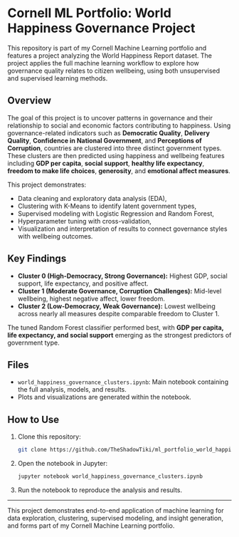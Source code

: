 # Cornell ML Portfolio: World Happiness Governance Project

This repository is part of my Cornell Machine Learning portfolio and features a project analyzing the World Happiness Report dataset. The project applies the full machine learning workflow to explore how governance quality relates to citizen wellbeing, using both unsupervised and supervised learning methods.

## Overview

The goal of this project is to uncover patterns in governance and their relationship to social and economic factors contributing to happiness. Using governance-related indicators such as **Democratic Quality**, **Delivery Quality**, **Confidence in National Government**, and **Perceptions of Corruption**, countries are clustered into three distinct government types. These clusters are then predicted using happiness and wellbeing features including **GDP per capita**, **social support**, **healthy life expectancy**, **freedom to make life choices**, **generosity**, and **emotional affect measures**.

This project demonstrates:
- Data cleaning and exploratory data analysis (EDA),
- Clustering with K-Means to identify latent government types,
- Supervised modeling with Logistic Regression and Random Forest,
- Hyperparameter tuning with cross-validation,
- Visualization and interpretation of results to connect governance styles with wellbeing outcomes.

## Key Findings

- **Cluster 0 (High-Democracy, Strong Governance):** Highest GDP, social support, life expectancy, and positive affect.  
- **Cluster 1 (Moderate Governance, Corruption Challenges):** Mid-level wellbeing, highest negative affect, lower freedom.  
- **Cluster 2 (Low-Democracy, Weak Governance):** Lowest wellbeing across nearly all measures despite comparable freedom to Cluster 1.

The tuned Random Forest classifier performed best, with **GDP per capita, life expectancy, and social support** emerging as the strongest predictors of government type.

## Files

- `world_happiness_governance_clusters.ipynb`: Main notebook containing the full analysis, models, and results.
- Plots and visualizations are generated within the notebook.

## How to Use

1. Clone this repository:
   ```bash
   git clone https://github.com/TheShadowTiki/ml_portfolio_world_happiness_governance.git
   ```
2. Open the notebook in Jupyter:
   ```bash
   jupyter notebook world_happiness_governance_clusters.ipynb
   ```
3. Run the notebook to reproduce the analysis and results.

---

This project demonstrates end-to-end application of machine learning for data exploration, clustering, supervised modeling, and insight generation, and forms part of my Cornell Machine Learning portfolio.
